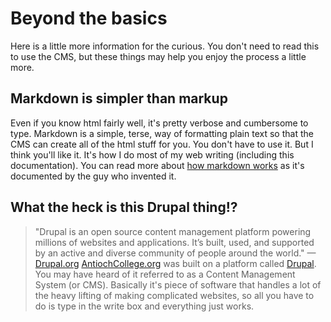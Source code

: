 # Beyond the basics
Here is a little more information for the curious. You don't need to
read this to use the CMS, but these things may help you enjoy the
process a little more.

## Markdown is simpler than markup
Even if you know html fairly well, it's pretty verbose and cumbersome to
type. Markdown is a simple, terse, way of formatting plain text so that
the CMS can create all of the html stuff for you. You don't have to use
it. But I think you'll like it. It's how I do most of my web writing
(including this documentation). You can read more about [how markdown
works](http://daringfireball.net/projects/markdown/basics) as it's
documented by the guy who invented it. 

## What the heck is this Drupal thing!?
> "Drupal is an open source content management platform powering
>millions of websites and applications. It’s built, used, and supported
>by an active and diverse community of people around the world."
> &mdash;[Drupal.org](http://drupal.org)
[AntiochCollege.org](http://antiochcollege.org) was built on a platform
called [Drupal](http://drupal.org/). You may have heard of it referred
to as a Content Management System (or CMS). Basically it's piece of software that handles a lot of the
heavy lifting of making complicated websites, so all you have to do is
type in the write box and everything just works. 

